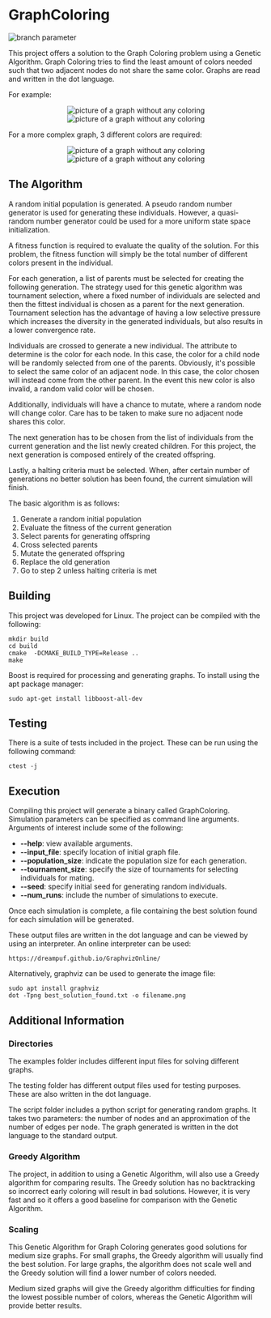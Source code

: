 
# GraphColoring
![branch parameter](https://github.com/danielmartinezdavies/GraphColoring/actions/workflows/cmake.yml/badge.svg?branch=main)

This project offers a solution to the Graph Coloring problem using 
a Genetic Algorithm. Graph Coloring tries to find the least amount of 
colors needed such that two adjacent nodes do not share the same color.
Graphs are read and written in the dot language. 

For example:

<p align="center">
    <img src="./resources/graph.png" alt="picture of a graph without any coloring"/>
    <img src="./resources/graph_colored.png" alt="picture of a graph without any coloring"/>
</p>

For a more complex graph, 3 different colors are required: 
<p align="center">
    <img src="./resources/graph2.png" alt="picture of a graph without any coloring"/>
    <img src="./resources/graph2_colored.png" alt="picture of a graph without any coloring"/>
</p>

## The Algorithm
A random initial population is generated. A pseudo random number generator 
is used for generating these individuals. However, a quasi-random number 
generator could be used for a more uniform state space initialization.

A fitness function is required to evaluate the quality of the solution. 
For this problem, the fitness function will simply be the total number 
of different colors present in the individual.

For each generation, a list of parents must be selected for creating 
the following generation. The strategy used for this genetic algorithm 
was tournament selection, where a fixed number of individuals are selected 
and then the fittest individual is chosen as a parent for the next generation.
Tournament selection has the advantage of having a low selective pressure 
which increases the diversity in the generated individuals, 
but also results in a lower convergence rate.

Individuals are crossed to generate a new individual. The attribute to 
determine is the color for each node. In this case, the color for a child 
node will be randomly selected from one of the parents. Obviously, 
it's possible to select the same color of an adjacent node. In this case, 
the color chosen will instead come from the other parent. In the event 
this new color is also invalid, a random valid color will be chosen.

Additionally, individuals will have a chance to mutate, where a random node
will change color. Care has to be taken to make sure no adjacent node shares 
this color. 

The next generation has to be chosen from the list of individuals from
the current generation and the list newly created children. For this project,
the next generation is composed entirely of the created offspring.

Lastly, a halting criteria must be selected. When, after certain number of 
generations no better solution has been found, the current simulation will 
finish.

The basic algorithm is as follows:
1. Generate a random initial population
2. Evaluate the fitness of the current generation
3. Select parents for generating offspring
4. Cross selected parents
5. Mutate the generated offspring
6. Replace the old generation
7. Go to step 2 unless halting criteria is met


## Building
This project was developed for Linux.
The project can be compiled with the following:

    mkdir build
    cd build
    cmake  -DCMAKE_BUILD_TYPE=Release ..
    make

Boost is required for processing and generating graphs. To install using the apt package manager:
    
    sudo apt-get install libboost-all-dev


## Testing

There is a suite of tests included in the project. These can be run using the following command:
    
    ctest -j

## Execution

Compiling this project will generate a binary called GraphColoring.
Simulation parameters can be specified as command line arguments.
Arguments of interest include some of the following:

- **--help**: view available arguments.
- **--input_file**: specify location of initial graph file.
- **--population_size**: indicate the population size for each generation.
- **--tournament_size**: specify the size of tournaments for selecting individuals for mating.
- **--seed**: specify initial seed for generating random individuals.
- **--num_runs**: include the number of simulations to execute.

Once each simulation is complete, a file containing the best solution 
found for each simulation will be generated. 

These output files are written in the dot language and can be viewed by using an interpreter.
An online interpreter can be used:

    https://dreampuf.github.io/GraphvizOnline/

Alternatively, graphviz can be used to generate the image file:

    sudo apt install graphviz
    dot -Tpng best_solution_found.txt -o filename.png

## Additional Information
### Directories
The examples folder includes different input files for solving different graphs.

The testing folder has different output files used for testing purposes. These are also
written in the dot language.

The script folder includes a python script for generating random graphs. 
It takes two parameters: the number of nodes and an approximation of 
the number of edges per node. The graph generated is written in the dot language to 
the standard output.

### Greedy Algorithm
The project, in addition to using a Genetic Algorithm, will also use a 
Greedy algorithm for comparing results. The Greedy solution has no backtracking
so incorrect early coloring will result in bad solutions. However, it is very fast
and so it offers a good baseline for comparison with the Genetic Algorithm.
### Scaling
This Genetic Algorithm for Graph Coloring generates good solutions for medium size graphs. 
For small graphs, the Greedy algorithm will usually find the best solution.
For large graphs, the algorithm does not scale well and the Greedy solution
will find a lower number of colors needed.

Medium sized graphs will give the Greedy algorithm difficulties for finding 
the lowest possible number of colors, whereas the Genetic Algorithm 
will provide better results.



